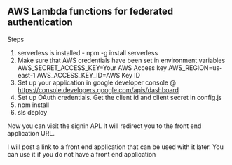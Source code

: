## AWS Lambda functions for federated authentication

Steps

1. serverless is installed - npm -g install serverless
2. Make sure that AWS credentials have been set in environment variables
AWS_SECRET_ACCESS_KEY=Your AWS Access key
AWS_REGION=us-east-1
AWS_ACCESS_KEY_ID=AWS Key ID
3. Set up your application in google developer console @ https://console.developers.google.com/apis/dashboard
4. Set up OAuth credentials. Get the client id and client secret in config.js
5. npm install
6. sls deploy

Now you can visit the signin API. It will redirect you to the front end application URL.

I will post a link to a front end application that can be used with it later. You can use it if you do not have a front end application